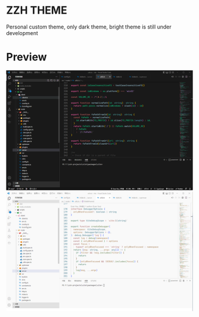 # ZZH THEME

Personal custom theme, only dark theme, bright theme is still under development

# Preview

![zzhtheme-dark](./preview/zzhtheme-dark.png)
![zzhtheme-light](./preview/zzhtheme-light.png)
